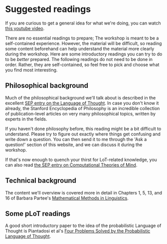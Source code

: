# Suggested readings

If you are curious to get a general idea for what we're doing, you can watch [this youtube video](https://www.youtube.com/watch?v=239aVfgJ-0E). 

There are no essential readings to prepare; The workshop is meant to be a self-contained experience. However, the material will be difficult, so reading some content beforehand can help understand the material more clearly during the workshop. Here are some introductory readings you can try to do to be _better_ prepared. The following readings do not need to be done in order. Rather, they are self-contained, so feel free to pick and choose what you find most interesting.

## Philosophical background

Much of the philosophical background we'll talk about is described in the excellent [SEP entry on the Language of Thought](https://plato.stanford.edu/entries/language-thought/). In case you don't know it already, the Stanford Encyclopedia of Philosophy is an incredible collection of publication-level articles on very many philosophical topics, written by experts in the fields.

If you haven't done philosophy before, this reading might be a bit difficult to understand. Please try to figure out exactly where things get confusing and write down a question. You can then send it to me through the 'Ask a question!' section of this website, and we can discuss it during the workshop.

If that's now enough to quench your thirst for LoT-related knowledge, you can also read [the SEP entry on Computational Theories of Mind](https://plato.stanford.edu/entries/computational-mind/).

## Technical background

The content we'll overview is covered more in detail in Chapters 1, 5, 13, and 16 of Barbara Partee's [Mathematical Methods in Linguistics](https://www.researchgate.net/publication/230876377_Mathematical_Methods_in_Linguistics). 

## Some pLoT readings

A good short introductory paper to the idea of the probabilistic Language of Thought is Piantadosi et al's [Four Problems Solved by the Probabilistic Language of Thought](https://journals.sagepub.com/doi/10.1177/0963721415609581). 